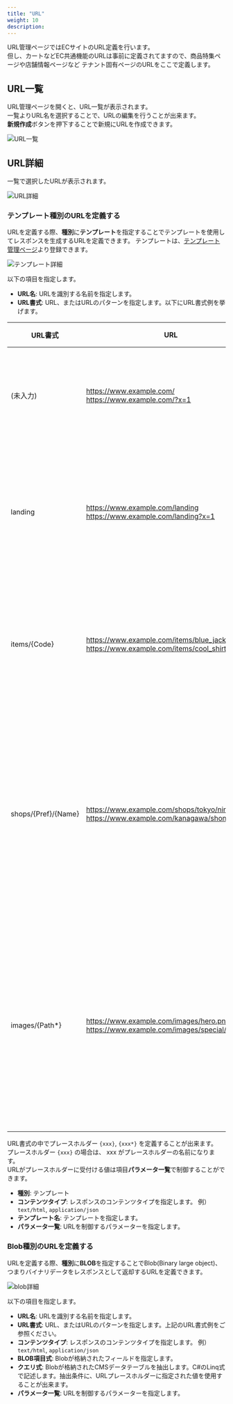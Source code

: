 ```yaml
---
title: "URL"
weight: 10
description: 
---
```


URL管理ページではECサイトのURL定義を行います。  
但し、カートなどEC共通機能のURLは事前に定義されてますので、商品特集ページや店舗情報ページなど
テナント固有ページのURLをここで定義します。

## URL一覧
URL管理ページを開くと、URL一覧が表示されます。  
一覧よりURL名を選択することで、URLの編集を行うことが出来ます。  
**新規作成**ボタンを押下することで新規にURLを作成できます。

![URL一覧](list.png)

## URL詳細
一覧で選択したURLが表示されます。

![URL詳細](template_detail.png)

### テンプレート種別のURLを定義する
URLを定義する際、**種別**に**テンプレート**を指定することでテンプレートを使用してレスポンスを生成するURLを定義できます。
テンプレートは、[テンプレート管理ページ](../template)より登録できます。

![テンプレート詳細](template_detail.png)

以下の項目を指定します。
- **URL名**: URLを識別する名前を指定します。
- **URL書式**: URL、またはURLのパターンを指定します。以下にURL書式例を挙げます。

|       URL書式       |                                             URL                                              |                   説明                   |
| ------------------- | -------------------------------------------------------------------------------------------- | ---------------------------------------- |
| (未入力)            | https://www.example.com/ <br/>https://www.example.com/?x=1                                   | ルートページで使用                       |
| landing             | https://www.example.com/landing <br/>https://www.example.com/landing?x=1                     | 単一の固定URLのページで使用              |
| items/{Code}        | https://www.example.com/items/blue_jacket <br/>https://www.example.com/items/cool_shirt      | 商品詳細ページなどで使用                 |
| shops/{Pref}/{Name} | https://www.example.com/shops/tokyo/ningyocho <br/>https://www.example.com/kanagawa/shonan   | 階層構造が固定のファイル構造の場合に使用 |
| images/{Path*}      | https://www.example.com/images/hero.png <br/>https://www.example.com/images/special/hero.png | 階層構造が可変のファイル構造の場合に使用 |

URL書式の中でプレースホルダー `{xxx}`, `{xxx*}` を定義することが出来ます。  
プレースホルダー `{xxx}` の場合は、 xxx がプレースホルダーの名前になります。  
URLがプレースホルダーに受付ける値は項目**パラメータ一覧**で制御することができます。

- **種別**: テンプレート
- **コンテンツタイプ**: レスポンスのコンテンツタイプを指定します。 例）`text/html`, `application/json`
- **テンプレート名**: テンプレートを指定します。
- **パラメータ一覧**: URLを制御するパラメーターを指定します。

### Blob種別のURLを定義する
URLを定義する際、**種別**に**BLOB**を指定することでBlob(Binary large object)、つまりバイナリデータをレスポンスとして返却するURLを定義できます。

![blob詳細](blob_detail.png)

以下の項目を指定します。
- **URL名**: URLを識別する名前を指定します。
- **URL書式**: URL、またはURLのパターンを指定します。上記のURL書式例をご参照ください。
- **コンテンツタイプ**: レスポンスのコンテンツタイプを指定します。 例）`text/html`, `application/json`
- **BLOB項目式**: Blobが格納されたフィールドを指定します。
- **クエリ式**: Blobが格納されたCMSデータテーブルを抽出します。C#のLinq式で記述します。抽出条件に、URLプレースホルダーに指定された値を使用することが出来ます。
- **パラメータ一覧**: URLを制御するパラメーターを指定します。